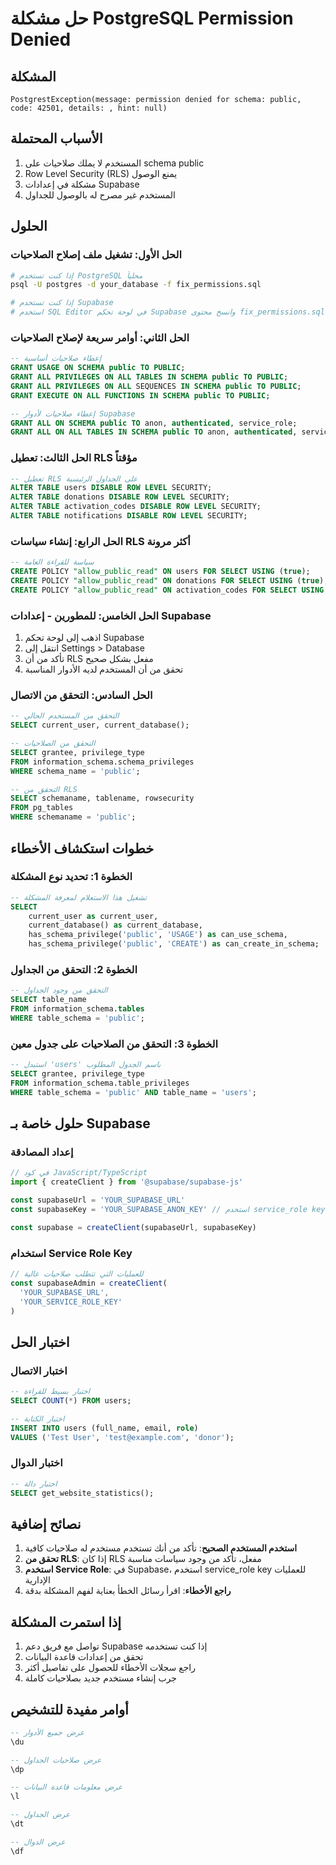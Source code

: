 # حل مشكلة PostgreSQL Permission Denied

## المشكلة
```
PostgrestException(message: permission denied for schema: public, code: 42501, details: , hint: null)
```

## الأسباب المحتملة
1. المستخدم لا يملك صلاحيات على schema public
2. Row Level Security (RLS) يمنع الوصول
3. مشكلة في إعدادات Supabase
4. المستخدم غير مصرح له بالوصول للجداول

## الحلول

### الحل الأول: تشغيل ملف إصلاح الصلاحيات
```bash
# إذا كنت تستخدم PostgreSQL محلياً
psql -U postgres -d your_database -f fix_permissions.sql

# إذا كنت تستخدم Supabase
# استخدم SQL Editor في لوحة تحكم Supabase وانسخ محتوى fix_permissions.sql
```

### الحل الثاني: أوامر سريعة لإصلاح الصلاحيات
```sql
-- إعطاء صلاحيات أساسية
GRANT USAGE ON SCHEMA public TO PUBLIC;
GRANT ALL PRIVILEGES ON ALL TABLES IN SCHEMA public TO PUBLIC;
GRANT ALL PRIVILEGES ON ALL SEQUENCES IN SCHEMA public TO PUBLIC;
GRANT EXECUTE ON ALL FUNCTIONS IN SCHEMA public TO PUBLIC;

-- إعطاء صلاحيات لأدوار Supabase
GRANT ALL ON SCHEMA public TO anon, authenticated, service_role;
GRANT ALL ON ALL TABLES IN SCHEMA public TO anon, authenticated, service_role;
```

### الحل الثالث: تعطيل RLS مؤقتاً
```sql
-- تعطيل RLS على الجداول الرئيسية
ALTER TABLE users DISABLE ROW LEVEL SECURITY;
ALTER TABLE donations DISABLE ROW LEVEL SECURITY;
ALTER TABLE activation_codes DISABLE ROW LEVEL SECURITY;
ALTER TABLE notifications DISABLE ROW LEVEL SECURITY;
```

### الحل الرابع: إنشاء سياسات RLS أكثر مرونة
```sql
-- سياسة للقراءة العامة
CREATE POLICY "allow_public_read" ON users FOR SELECT USING (true);
CREATE POLICY "allow_public_read" ON donations FOR SELECT USING (true);
CREATE POLICY "allow_public_read" ON activation_codes FOR SELECT USING (true);
```

### الحل الخامس: للمطورين - إعدادات Supabase
1. اذهب إلى لوحة تحكم Supabase
2. انتقل إلى Settings > Database
3. تأكد من أن RLS مفعل بشكل صحيح
4. تحقق من أن المستخدم لديه الأدوار المناسبة

### الحل السادس: التحقق من الاتصال
```sql
-- التحقق من المستخدم الحالي
SELECT current_user, current_database();

-- التحقق من الصلاحيات
SELECT grantee, privilege_type 
FROM information_schema.schema_privileges 
WHERE schema_name = 'public';

-- التحقق من RLS
SELECT schemaname, tablename, rowsecurity 
FROM pg_tables 
WHERE schemaname = 'public';
```

## خطوات استكشاف الأخطاء

### الخطوة 1: تحديد نوع المشكلة
```sql
-- تشغيل هذا الاستعلام لمعرفة المشكلة
SELECT 
    current_user as current_user,
    current_database() as current_database,
    has_schema_privilege('public', 'USAGE') as can_use_schema,
    has_schema_privilege('public', 'CREATE') as can_create_in_schema;
```

### الخطوة 2: التحقق من الجداول
```sql
-- التحقق من وجود الجداول
SELECT table_name 
FROM information_schema.tables 
WHERE table_schema = 'public';
```

### الخطوة 3: التحقق من الصلاحيات على جدول معين
```sql
-- استبدل 'users' باسم الجدول المطلوب
SELECT grantee, privilege_type 
FROM information_schema.table_privileges 
WHERE table_schema = 'public' AND table_name = 'users';
```

## حلول خاصة بـ Supabase

### إعداد المصادقة
```javascript
// في كود JavaScript/TypeScript
import { createClient } from '@supabase/supabase-js'

const supabaseUrl = 'YOUR_SUPABASE_URL'
const supabaseKey = 'YOUR_SUPABASE_ANON_KEY' // استخدم service_role key للعمليات الإدارية

const supabase = createClient(supabaseUrl, supabaseKey)
```

### استخدام Service Role Key
```javascript
// للعمليات التي تتطلب صلاحيات عالية
const supabaseAdmin = createClient(
  'YOUR_SUPABASE_URL',
  'YOUR_SERVICE_ROLE_KEY'
)
```

## اختبار الحل

### اختبار الاتصال
```sql
-- اختبار بسيط للقراءة
SELECT COUNT(*) FROM users;

-- اختبار الكتابة
INSERT INTO users (full_name, email, role) 
VALUES ('Test User', 'test@example.com', 'donor');
```

### اختبار الدوال
```sql
-- اختبار دالة
SELECT get_website_statistics();
```

## نصائح إضافية

1. **استخدم المستخدم الصحيح**: تأكد من أنك تستخدم مستخدم له صلاحيات كافية
2. **تحقق من RLS**: إذا كان RLS مفعل، تأكد من وجود سياسات مناسبة
3. **استخدم Service Role**: في Supabase، استخدم service_role key للعمليات الإدارية
4. **راجع الأخطاء**: اقرأ رسائل الخطأ بعناية لفهم المشكلة بدقة

## إذا استمرت المشكلة

1. تواصل مع فريق دعم Supabase إذا كنت تستخدمه
2. تحقق من إعدادات قاعدة البيانات
3. راجع سجلات الأخطاء للحصول على تفاصيل أكثر
4. جرب إنشاء مستخدم جديد بصلاحيات كاملة

## أوامر مفيدة للتشخيص

```sql
-- عرض جميع الأدوار
\du

-- عرض صلاحيات الجداول
\dp

-- عرض معلومات قاعدة البيانات
\l

-- عرض الجداول
\dt

-- عرض الدوال
\df
```